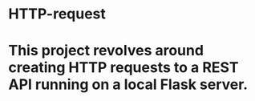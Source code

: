 # HTTP-request
# This project revolves around creating HTTP requests to a REST API running on a local Flask server.
